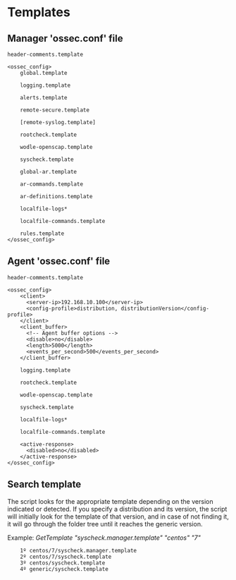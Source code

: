 # Templates



## Manager 'ossec.conf' file


    header-comments.template

    <ossec_config>
        global.template

        logging.template

        alerts.template

        remote-secure.template

        [remote-syslog.template]

        rootcheck.template

        wodle-openscap.template

        syscheck.template

        global-ar.template

        ar-commands.template

        ar-definitions.template

        localfile-logs*

        localfile-commands.template

        rules.template
    </ossec_config>

## Agent 'ossec.conf' file

    header-comments.template

    <ossec_config>
        <client>
          <server-ip>192.168.10.100</server-ip>
          <config-profile>distribution, distributionVersion</config-profile>
        </client>
        <client_buffer>
          <!-- Agent buffer options -->
          <disable>no</disable>
          <length>5000</length>
          <events_per_second>500</events_per_second>
        </client_buffer>

        logging.template

        rootcheck.template

        wodle-openscap.template

        syscheck.template

        localfile-logs*

        localfile-commands.template

        <active-response>
          <disabled>no</disabled>
        </active-response>
    </ossec_config>

## Search template
The script looks for the appropriate template depending on the version indicated or detected. If you specify a distribution and its version, the script will initially look for the template of that version, and in case of not finding it, it will go through the folder tree until it reaches the generic version.

Example:
    _GetTemplate "syscheck.manager.template" "centos" "7"_

        1º centos/7/syscheck.manager.template
        2º centos/7/syscheck.template
        3º centos/syscheck.template
        4º generic/syscheck.template
